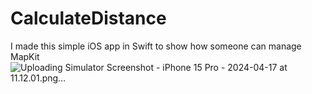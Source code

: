# CalculateDistance
I made this simple iOS app in Swift to show how someone can manage MapKit
![Uploading Simulator Screenshot - iPhone 15 Pro - 2024-04-17 at 11.12.01.png…]()
